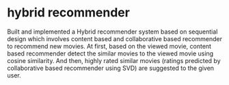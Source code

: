 # hybrid recommender
Built and implemented a Hybrid recommender system based on sequential design which involves content based and collaborative based recommender to recommend new movies. At first, based on the viewed movie, content based recommender detect the similar movies to the viewed movie using cosine similarity. And then, highly rated similar movies (ratings predicted by collaborative based recommender using SVD) are suggested to the given user.
